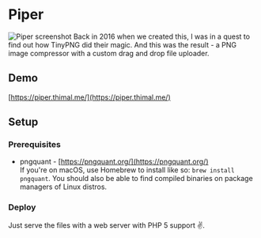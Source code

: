 # Piper

![Piper screenshot](https://user-images.githubusercontent.com/6896632/85971202-d93ab300-ba0f-11ea-9694-231a1d0095d1.png)
Back in 2016 when we created this, I was in a quest to find out how TinyPNG did their magic. And this was the result - a PNG image compressor with a custom drag and drop file uploader.

## Demo
[https://piper.thimal.me/](https://piper.thimal.me/)

## Setup
### Prerequisites
* pngquant - [https://pngquant.org/](https://pngquant.org/)  
If you're on macOS, use Homebrew to install like so: `brew install pngquant`. You should also be able to find compiled binaries on package managers of Linux distros.

### Deploy
Just serve the files with a web server with PHP 5 support :v:.
